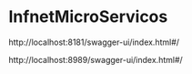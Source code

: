 # InfnetMicroServicos

http://localhost:8181/swagger-ui/index.html#/

http://localhost:8989/swagger-ui/index.html#/
